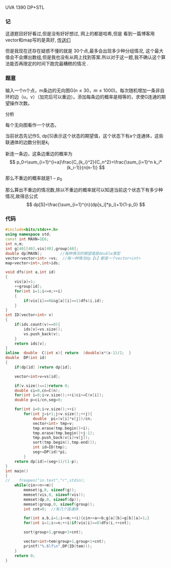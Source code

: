 UVA 1390 DP+STL

### 记

这道题目好好看过,但是没有好好想过,  网上的都是哈希,但是 看到一篇博客用vector和map写的是真好, [传送们](https://blog.csdn.net/bluebayou/article/details/104171326?utm_source=app)

但是我现在还存在疑惑不懂的就是 30个点,最多会出现多少种分组情况, 这个最大值会不会爆出数组,但是我也没有从网上找到答案.所以对于这一题,我不确认这个算法能否再限定的时间下跑完最糟糕的情况 .



### 题意

输入一个n个点，m条边的无向图G($n\leq 30，m\leq 1000$)。每次随机增加一条非自环的边（u，v）（加完后可以重边）。添加每条边的概率是相等的，求使G连通的期望操作次数。

分析

每个无向图看作一个状态，

当前状态先记作S,  dp[S]表示这个状态的期望值，这个状态下有a个连通体，这些联通体的边数分别是$k_i$

新连一条边，这条边重边的概率为
$$
p_0=\sum_{i=1}^{i=a}\frac{C_{k_i}^2}{C_n^2}=\frac{\sum_{i=1}^n k_i*(k_i-1)}{n(n-1)}
$$

那么不重边的概率就是$1-p_0$

那么算出不重边的情况数,除以不重边的概率就可以知道当前这个状态下有多少种情况,故得总公式
$$
dp[S]=\frac{\sum_{i=1}^{n}(dp[s_i]*p_i)+1}{1-p_0}
$$


### 代码

```c++
#include<bits/stdc++.h>
using namespace std;
const int MAXN=1E6;
int n,m;
int g[40][40],vis[40],group[40];
double dp[MAXN];        //每种情况的期望值是double类型
vector<vector<int> >vs;  //每一种情况dp【s】都是一个vector<int>
map<vector<int>,int>ids;

void dfs(int a,int id)
{
    vis[a]=1;
    ++group[id];
    for(int i=1;i<=n;++i)
    {
        if(vis[i]==0&&g[a][i]==1)dfs(i,id);
    }
}
int ID(vector<int> v)
{
    if(ids.count(v)==0){
        ids[v]=vs.size();
        vs.push_back(v);
    }
    return ids[v];
}
inline  double  C(int x){ return  (double)x*(x-1)/2;  }
double  DP(int id)
{
    if(dp[id] )return dp[id];

    vector<int>v=vs[id];

    if(v.size()==1)return 0;
    double ci=0,cn=C(n);
    for(int i=0;i<v.size();++i)ci+=C(v[i]);
    double p=ci/cn,seg=0;

    for(int i=0;i<v.size();++i)
        for(int j=i+1;j<v.size();++j){
            double  pi=(v[i]*v[j])/cn;
            vector<int> tmp=v;
            tmp.erase(tmp.begin()+i);
            tmp.erase(tmp.begin()+j-1);
            tmp.push_back(v[i]+v[j]);
            sort(tmp.begin(),tmp.end());
            int id=ID(tmp);
            seg+=DP(id)*pi;
        }
    return dp[id]=(seg+1)/(1-p);
}
int main()
{
//    freopen("in.text","r",stdin);
    while(cin>>n>>m){
        memset(g,0, sizeof(g));
        memset(vis,0, sizeof(vis));
        memset(dp,0, sizeof(dp));
        memset(group,0, sizeof(group));
        int cnt=0;  //有几个连通体

        for(int a,b,i=1;i<=m;++i){cin>>a>>b;g[a][b]=g[b][a]=1;}
        for(int i=1;i<=n;++i)if(vis[i]==0)dfs(i,++cnt);

        sort(group+1,group+1+cnt);

        vector<int>tem(group+1,group+1+cnt);
        printf("%.6lf\n",DP(ID(tem)));
    }
    return 0;
}
```

























